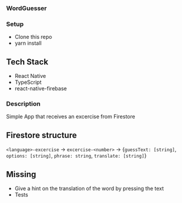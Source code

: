 ### WordGuesser

### Setup
- Clone this repo
- yarn install

## Tech Stack

- React Native
- TypeScript
- react-native-firebase

### Description

Simple App that receives an excercise from Firestore

## Firestore structure

`<language>-excercise` -> `excercise-<number>` -> {`guessText: [string]`, `options: [string]`, `phrase: string`, `translate: [string]`}

## Missing

- Give a hint on the translation of the word by pressing the text
- Tests